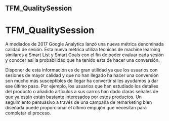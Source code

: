 ## TFM_QualitySession
# TFM_QualitySession
A mediados de 2017 Google Analytics lanzó una nueva métrica denominada calidad de sesión. Esta nueva métrica utiliza técnicas de machine learning similares a Smart List y Smart Goals con el fín de poder evaluar cada sesión y conocer así la probabilidad que ha tenido esta de hacer una conversión.

Disponer de esta información es de gran utilidad ya que los usuarios con sesiones de mayor calidad y que no han llegado ha hacer una conversión son mucho más susceptibles de llegar ha convertir si les ayudamos a dar ese último paso. Por ejemplo, los usuarios que han estudiado los detalles del producto o añadido artículos a sus carros han dado claras señales de que ya están están bastante interesados por estos productos. Un seguimiento persuasivo a través de una campaña de remarketing bien diseñada puede proporcionar el último empujón que necesitan para completar el proceso.

